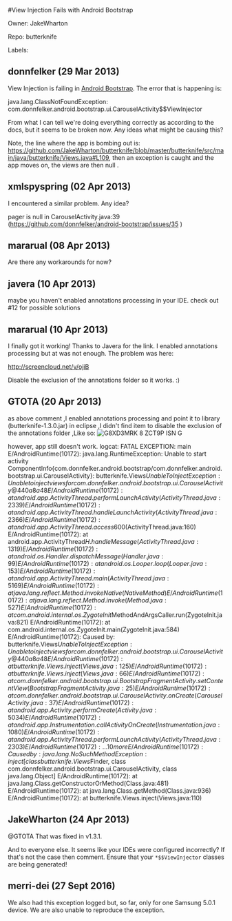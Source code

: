 #View Injection Fails with Android Bootstrap 

Owner: JakeWharton

Repo: butterknife

Labels: 

## donnfelker (29 Mar 2013)

View Injection is failing in [Android Bootstrap](https://github.com/donnfelker/android-bootstrap/issues/33). The error that is happening is: 

java.lang.ClassNotFoundException: com.donnfelker.android.bootstrap.ui.CarouselActivity$$ViewInjector

From what I can tell we're doing everything correctly as according to the docs, but it seems to be broken now. Any ideas what might be causing this? 

Note, the line where the app is bombing out is: https://github.com/JakeWharton/butterknife/blob/master/butterknife/src/main/java/butterknife/Views.java#L109, then an exception is caught and the app moves on, the views are then null .


## xmlspyspring (02 Apr 2013)

I encountered a similar problem. Any idea?

pager is null in CarouselActivity.java:39
(https://github.com/donnfelker/android-bootstrap/issues/35 )


## mararual (08 Apr 2013)

Are there any workarounds for now?


## javera (10 Apr 2013)

maybe you haven't enabled annotations processing in your IDE. check out #12 for possible solutions


## mararual (10 Apr 2013)

I finally got it working! Thanks to Javera for the link. I enabled annotations processing but at was not enough. The problem was here: 

http://screencloud.net/v/ojiB

Disable the exclusion of the annotations folder so it works. :)


## GTOTA (20 Apr 2013)

as above comment ,I enabled annotations processing  and  point it to library (butterknife-1.3.0.jar)  in eclipse ,I didn't find item to disable the exclusion of the annotations folder ,Like so:
![ G8XD3MRK 8 ZCT9P ISN G](https://f.cloud.github.com/assets/4209786/405173/e815a7d8-a9bc-11e2-97db-a6d315296f2f.jpg)

however, app  still doesn't work.
logcat:
FATAL EXCEPTION: main
E/AndroidRuntime(10172): java.lang.RuntimeException: Unable to start activity ComponentInfo{com.donnfelker.android.bootstrap/com.donnfelker.android.bootstrap.ui.CarouselActivity}: butterknife.Views$UnableToInjectException: Unable to inject views for com.donnfelker.android.bootstrap.ui.CarouselActivity@440a8a48
E/AndroidRuntime(10172):    at android.app.ActivityThread.performLaunchActivity(ActivityThread.java:2339)
E/AndroidRuntime(10172):    at android.app.ActivityThread.handleLaunchActivity(ActivityThread.java:2366)
E/AndroidRuntime(10172):    at android.app.ActivityThread.access$600(ActivityThread.java:160)
E/AndroidRuntime(10172):    at android.app.ActivityThread$H.handleMessage(ActivityThread.java:1319)
E/AndroidRuntime(10172):    at android.os.Handler.dispatchMessage(Handler.java:99)
E/AndroidRuntime(10172):    at android.os.Looper.loop(Looper.java:153)
E/AndroidRuntime(10172):    at android.app.ActivityThread.main(ActivityThread.java:5169)
E/AndroidRuntime(10172):    at java.lang.reflect.Method.invokeNative(Native Method)
E/AndroidRuntime(10172):    at java.lang.reflect.Method.invoke(Method.java:527)
E/AndroidRuntime(10172):    at com.android.internal.os.ZygoteInit$MethodAndArgsCaller.run(ZygoteInit.java:821)
E/AndroidRuntime(10172):    at com.android.internal.os.ZygoteInit.main(ZygoteInit.java:584)
E/AndroidRuntime(10172): Caused by: butterknife.Views$UnableToInjectException: Unable to inject views for com.donnfelker.android.bootstrap.ui.CarouselActivity@440a8a48
E/AndroidRuntime(10172):    at butterknife.Views.inject(Views.java:125)
E/AndroidRuntime(10172):    at butterknife.Views.inject(Views.java:66)
E/AndroidRuntime(10172):    at com.donnfelker.android.bootstrap.ui.BootstrapFragmentActivity.setContentView(BootstrapFragmentActivity.java:25)
E/AndroidRuntime(10172):    at com.donnfelker.android.bootstrap.ui.CarouselActivity.onCreate(CarouselActivity.java:37)
E/AndroidRuntime(10172):    at android.app.Activity.performCreate(Activity.java:5034)
E/AndroidRuntime(10172):    at android.app.Instrumentation.callActivityOnCreate(Instrumentation.java:1080)
E/AndroidRuntime(10172):    at android.app.ActivityThread.performLaunchActivity(ActivityThread.java:2303)
E/AndroidRuntime(10172):    ... 10 more
E/AndroidRuntime(10172): Caused by: java.lang.NoSuchMethodException: inject [class butterknife.Views$Finder, class com.donnfelker.android.bootstrap.ui.CarouselActivity, class java.lang.Object]
E/AndroidRuntime(10172):    at java.lang.Class.getConstructorOrMethod(Class.java:481)
E/AndroidRuntime(10172):    at java.lang.Class.getMethod(Class.java:936)
E/AndroidRuntime(10172):    at butterknife.Views.inject(Views.java:110)


## JakeWharton (24 Apr 2013)

@GTOTA That was fixed in v1.3.1.

And to everyone else. It seems like your IDEs were configured incorrectly? If that's not the case then comment. Ensure that your `*$$ViewInjector` classes are being generated!


## merri-dei (27 Sept 2016)

We also had this exception logged but, so far, only for one Samsung 5.0.1 device. We are also unable to reproduce the exception.


